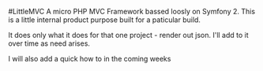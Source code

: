 #LittleMVC
A micro PHP MVC Framework bassed loosly on Symfony 2. This is a little internal product purpose built for a paticular build. 

It does only what it does for that one project - render out json. I'll add to it over time as need arises.

I will also add a quick how to in the coming weeks
